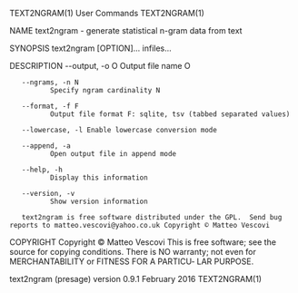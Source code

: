 TEXT2NGRAM(1)                                                      User Commands                                                     TEXT2NGRAM(1)

NAME
       text2ngram - generate statistical n-gram data from text

SYNOPSIS
       text2ngram [OPTION]... infiles...

DESCRIPTION
       --output, -o O
              Output file name O

       --ngrams, -n N
              Specify ngram cardinality N

       --format, -f F
              Output file format F: sqlite, tsv (tabbed separated values)

       --lowercase, -l Enable lowercase conversion mode

       --append, -a
              Open output file in append mode

       --help, -h
              Display this information

       --version, -v
              Show version information

       text2ngram is free software distributed under the GPL.  Send bug reports to matteo.vescovi@yahoo.co.uk Copyright © Matteo Vescovi

COPYRIGHT
       Copyright © Matteo Vescovi
       This is free software; see the source for copying conditions.  There is NO warranty; not even for MERCHANTABILITY or FITNESS FOR A PARTICU‐
       LAR PURPOSE.

text2ngram (presage) version 0.9.1                                 February 2016                                                     TEXT2NGRAM(1)
